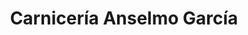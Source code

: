 ---
title: "Carnicería Anselmo García"
url: /penafiel/carniceria-anselmo-garcia/
shop: Metzgerei
---
